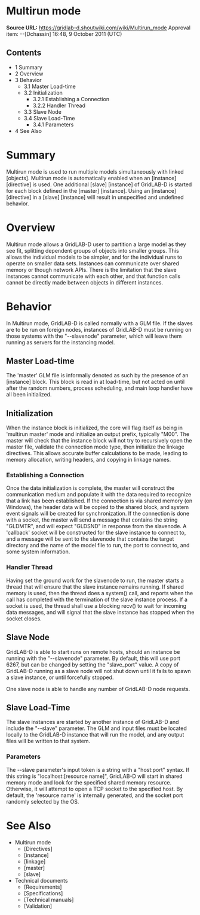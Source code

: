 # Multirun mode

**Source URL:** https://gridlab-d.shoutwiki.com/wiki/Multirun_mode
Approval item:  \--[Dchassin] 16:48, 9 October 2011 (UTC) 

## Contents

  * 1 Summary
  * 2 Overview
  * 3 Behavior
    * 3.1 Master Load-time
    * 3.2 Initialization
      * 3.2.1 Establishing a Connection
      * 3.2.2 Handler Thread
    * 3.3 Slave Node
    * 3.4 Slave Load-Time
      * 3.4.1 Parameters
  * 4 See Also
# Summary

Multirun mode is used to run multiple models simultaneously with linked [objects]. Multirun mode is automatically enabled when an [instance] [directive] is used. One additional [slave] [instance] of GridLAB-D is started for each block defined in the [master] [instance]. Using an [instance] [directive] in a [slave] [instance] will result in unspecified and undefined behavior. 

# Overview

Multirun mode allows a GridLAB-D user to partition a large model as they see fit, splitting dependent groups of objects into smaller groups. This allows the individual models to be simpler, and for the individual runs to operate on smaller data sets. Instances can communicate over shared memory or though network APIs. There is the limitation that the slave instances cannot communicate with each other, and that function calls cannot be directly made between objects in different instances. 

# Behavior

In Multirun mode, GridLAB-D is called normally with a GLM file. If the slaves are to be run on foreign nodes, instances of GridLAB-D must be running on those systems with the "--slavenode" parameter, which will leave them running as servers for the instancing model. 

## Master Load-time

The 'master' GLM file is informally denoted as such by the presence of an [instance] block. This block is read in at load-time, but not acted on until after the random numbers, process scheduling, and main loop handler have all been initialized. 

## Initialization

When the instance block is initialized, the core will flag itself as being in 'multirun master' mode and initialize an output prefix, typically "M00". The master will check that the instance block will not try to recursively open the master file, validate the connection mode type, then initialize the linkage directives. This allows accurate buffer calculations to be made, leading to memory allocation, writing headers, and copying in linkage names. 

### Establishing a Connection

Once the data initialization is complete, the master will construct the communication medium and populate it with the data required to recognize that a link has been established. If the connection is via shared memory (on Windows), the header data will be copied to the shared block, and system event signals will be created for synchronization. If the connection is done with a socket, the master will send a message that contains the string "GLDMTR", and will expect "GLDSND" in response from the slavenode. A 'callback' socket will be constructed for the slave instance to connect to, and a message will be sent to the slavenode that contains the target directory and the name of the model file to run, the port to connect to, and some system information. 

### Handler Thread

Having set the ground work for the slavenode to run, the master starts a thread that will ensure that the slave instance remains running. If shared memory is used, then the thread does a system() call, and reports when the call has completed with the termination of the slave instance process. If a socket is used, the thread shall use a blocking recv() to wait for incoming data messages, and will signal that the slave instance has stopped when the socket closes. 

## Slave Node

GridLAB-D is able to start runs on remote hosts, should an instance be running with the "--slavenode" parameter. By default, this will use port 6267, but can be changed by setting the "slave_port" value. A copy of GridLAB-D running as a slave node will not shut down until it fails to spawn a slave instance, or until forcefully stopped. 

One slave node is able to handle any number of GridLAB-D node requests. 

## Slave Load-Time

The slave instances are started by another instance of GridLAB-D and include the "--slave" parameter. The GLM and input files must be located locally to the GridLAB-D instance that will run the model, and any output files will be written to that system. 

### Parameters

The --slave parameter's input token is a string with a "host:port" syntax. If this string is "localhost:[resource name]", GridLAB-D will start in shared memory mode and look for the specified shared memory resource. Otherwise, it will attempt to open a TCP socket to the specified host. By default, the 'resource name' is internally generated, and the socket port randomly selected by the OS. 

# See Also

  * Multirun mode
    * [Directives]
    * [instance]
    * [linkage]
    * [master]
    * [slave]
  * Technical documents 
    * [Requirements]
    * [Specifications]
    * [Technical manuals]
    * [Validation]
